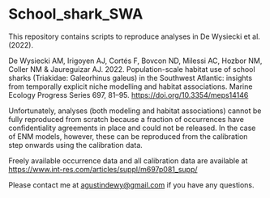 # School_shark_SWA
This repository contains scripts to reproduce analyses in De Wysiecki et al. (2022).

De Wysiecki AM, Irigoyen AJ, Cortés F, Bovcon ND, Milessi AC, Hozbor NM, Coller NM & Jaureguizar AJ. 2022. Population-scale habitat use of school sharks (Triakidae: Galeorhinus galeus) in the Southwest Atlantic: insights from temporally explicit niche modelling and habitat associations. Marine Ecology Progress Series 697, 81–95. https://doi.org/10.3354/meps14146 

Unfortunately, analyses (both modeling and habitat associations) cannot be fully reproduced from scratch because a fraction of occurrences have confidentiality agreements in place and could not be released. In the case of ENM models, however, these can be reproduced from the calibration step onwards using the calibration data.

Freely available occurrence data and all calibration data are available at https://www.int-res.com/articles/suppl/m697p081_supp/

Please contact me at agustindewy@gmail.com if you have any questions.
 
  
